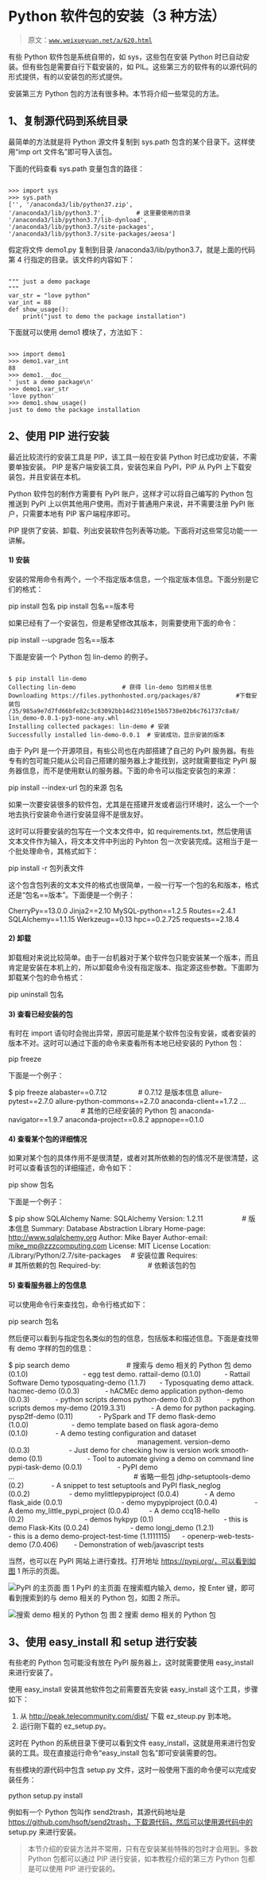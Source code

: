# Python 软件包的安装（3 种方法）

> 原文：[`www.weixueyuan.net/a/620.html`](http://www.weixueyuan.net/a/620.html)

有些 Python 软件包是系统自带的，如 sys，这些包在安装 Python 时已自动安装。但有些包是需要自行下载安装的，如 PIL。这些第三方的软件有的以源代码的形式提供，有的以安装包的形式提供。

安装第三方 Python 包的方法有很多种。本节将介绍一些常见的方法。 

## 1、复制源代码到系统目录

最简单的方法就是将 Python 源文件复制到 sys.path 包含的某个目录下。这样使用“imp ort 文件名”即可导入该包。

下面的代码查看 sys.path 变量包含的路径：

```

>>> import sys
>>> sys.path
['', '/anaconda3/lib/python37.zip',
'/anaconda3/lib/python3.7',         # 这里要使用的目录
'/anaconda3/lib/python3.7/lib-dynload',
'/anaconda3/lib/python3.7/site-packages',
'/anaconda3/lib/python3.7/site-packages/aeosa']
```

假定将文件 demo1.py 复制到目录 /anaconda3/lib/python3.7，就是上面的代码第 4 行指定的目录。该文件的内容如下：

```

""" just a demo package
"""
var_str = "love python"
var_int = 88
def show_usage():
    print("just to demo the package installation")
```

下面就可以使用 demo1 模块了，方法如下：

```

>>> import demo1
>>> demo1.var_int
88
>>> demo1.__doc__
' just a demo package\n'
>>> demo1.var_str
'love python'
>>> demo1.show_usage()
just to demo the package installation
```

## 2、使用 PIP 进行安装

最近比较流行的安装工具是 PIP，该工具一般在安装 Python 时已成功安装，不需要单独安装。 PIP 是客户端安装工具，安装包来自 PyPI，PIP 从 PyPI 上下载安装包，并且安装在本机。

Python 软件包的制作方需要有 PyPI 账户，这样才可以将自己编写的 Python 包推送到 PyPI 上以供其他用户使用。而对于普通用户来说，并不需要注册 PyPI 账户，只需要本地有 PIP 客户端程序即可。

PIP 提供了安装、卸载、列出安装软件包列表等功能。下面将对这些常见功能一一讲解。

#### 1) 安装

安装的常用命令有两个，一个不指定版本信息，一个指定版本信息。下面分别是它们的格式：

pip install 包名
pip install 包名==版本号

如果已经有了一个安装包，但是希望修改其版本，则需要使用下面的命令：

pip install --upgrade 包名==版本

下面是安装一个 Python 包 lin-demo 的例子。

```

$ pip install lin-demo
Collecting lin-demo             # 获得 lin-demo 包的相关信息
Downloading https://files.pythonhosted.org/packages/87          #下载安装包
/35/985a9e7d7fd66bfe82c3c83092bb14d23105e15b5738e02b6c761737c8a8/
lin_demo-0.0.1-py3-none-any.whl
Installing collected packages: lin-demo # 安装
Successfully installed lin-demo-0.0.1  # 安装成功，显示安装的版本
```

由于 PyPI 是一个开源项目，有些公司也在内部搭建了自己的 PyPI 服务器。有些专有的包可能只能从公司自己搭建的服务器上才能找到，这时就需要指定 PyPI 服务器信息，而不是使用默认的服务器。下面的命令可以指定安装包的来源：

pip install --index-url 包的来源 包名

如果一次要安装很多的软件包，尤其是在搭建开发或者运行环境时，这么一个一个地去执行安装命令进行安装显得不是很友好。

这时可以将要安装的包写在一个文本文件中，如 requirements.txt，然后使用该文本文件作为输入，将文本文件中列出的 Pyhton 包一次安装完成。这相当于是一个批处理命令，其格式如下：

pip install -r 包列表文件

这个包含包列表的文本文件的格式也很简单，一般一行写一个包的名和版本，格式还是“包名==版本”。下面便是一个例子：

CherryPy==13.0.0
Jinja2==2.10
MySQL-python==1.2.5
Routes==2.4.1
SQLAlchemy==1.1.15
Werkzeug==0.13
hpc==0.2.725
requests==2.18.4

#### 2) 卸载

卸载相对来说比较简单。由于一台机器对于某个软件包只能安装某一个版本，而且肯定是安装在本机上的，所以卸载命令没有指定版本、指定源这些参数。下面即为卸载某个包的命令格式：

pip uninstall 包名

#### 3) 查看已经安装的包

有时在 import 语句时会抛出异常，原因可能是某个软件包没有安装，或者安装的版本不对。这时可以通过下面的命令来查看所有本地已经安装的 Python 包：

pip freeze

下面是一个例子：

$ pip freeze
alabaster==0.7.12                # 0.7.12 是版本信息
allure-pytest==2.7.0
allure-python-commons==2.7.0
anaconda-client==1.7.2
…                                           # 其他的已经安装的 Python 包
anaconda-navigator==1.9.7
anaconda-project==0.8.2
appnope==0.1.0

#### 4) 查看某个包的详细情况

如果对某个包的具体作用不是很清楚，或者对其所依赖的包的情况不是很清楚，这时可以查看该包的详细描述，命令如下：

pip show 包名

下面是一个例子：

$ pip show SQLAlchemy
Name: SQLAlchemy
Version: 1.2.11                    # 版本信息
Summary: Database Abstraction Library
Home-page: http://www.sqlalchemy.org
Author: Mike Bayer
Author-email: mike_mp@zzzcomputing.com
License: MIT License
Location: /Library/Python/2.7/site-packages     # 安装位置
Requires:                              # 其所依赖的包
Required-by:                        # 依赖该包的包

#### 5) 查看服务器上的包信息

可以使用命令行来查找包，命令行格式如下：

pip search 包名

然后便可以看到与指定包名类似的包的信息，包括版本和描述信息。下面是查找带有 demo 字样的包的信息：

$ pip search demo                             # 搜索与 demo 相关的 Python 包
demo (0.1.0)                            - egg test demo.
rattail-demo (0.1.0)            - Rattail Software Demo
typosquating-demo (1.1.7)       - Typosquating demo attack.
hacmec-demo (0.0.3)             - hACMEc demo application
python-demo (0.0.3)             - python scripts demos
python-demo (0.0.3)             - python scripts demos
my-demo (2019.3.31)             - A demo for python packaging.
pysp2tf-demo (0.11)             - PySpark and TF demo
flask-demo (1.0.0)                      - demo template based on flask
agora-demo (0.1.0)              - A demo testing configuration and dataset
                                                                  management.
version-demo (0.0.3)                    - Just demo for checking how is version work
smooth-demo (0.1)                       - Tool to automate giving a demo on command line
pypi-task-demo (0.0.1)                  - PyPI demo
...                                                             # 省略一些包
jdhp-setuptools-demo (0.2)              - A snippet to test setuptools and PyPI
flask_neglog (0.0.2)                    - demo
mylittlepypiproject (0.0.4)             - A demo
flask_aide (0.0.1)                              - demo
mypypiproject (0.0.4)                   - A demo
my_little_pypi_project (0.0.4)          - A demo
ccq18-hello (0.2)                               - demos
hykpyp (0.1)                                    - this is demo
Flask-Kits (0.0.24)                     - demo
longj_demo (1.2.1)                      - this is a demo
demo-project-test-time (1.1111115)      -
openerp-web-tests-demo (7.0.406)        - Demonstration of web/javascript tests

当然，也可以在 PyPI 网站上进行查找。打开地址 https://pypi.org/，可以看到如图 1 所示的页面。

![PyPI 的主页面](img/c9fe1f50af96d182c631b34b8fb3cfb6.png)
图 1 PyPI 的主页面
在搜索框内输入 demo，按 Enter 键，即可看到搜索到的与 demo 相关的 Python 包，如图 2 所示。

![搜索 demo 相关的 Python 包](img/618df982e1bdc8a12ba249c35cf6cfc9.png)
图 2 搜索 demo 相关的 Python 包

## 3、使用 easy_install 和 setup 进行安装

有些老的 Python 包可能没有放在 PyPI 服务器上，这时就需要使用 easy_install 来进行安装了。

使用 easy_install 安装其他软件包之前需要首先安装 easy_install 这个工具，步骤如下：

1.  从 http://peak.telecommunity.com/dist/ 下载 ez_steup.py 到本地。
2.  运行刚下载的 ez_setup.py。

这时在 Python 的系统目录下便可以看到文件 easy_install，这就是用来进行包安装的工具。现在直接运行命令“easy_install 包名”即可安装需要的包。

有些模块的源代码中包含 setup.py 文件，这时一般使用下面的命令便可以完成安装任务：

python setup.py install

例如有一个 Python 包叫作 send2trash，其源代码地址是 https://github.com/hsoft/send2trash，下载源代码，然后可以使用源代码中的 setup.py 来进行安装。

> 本节介绍的安装方法并不常用，只有在安装某些特殊的包时才会用到。多数 Python 包都可以通过 PIP 进行安装，如本教程介绍的第三方 Python 包都是可以使用 PIP 进行安装的。